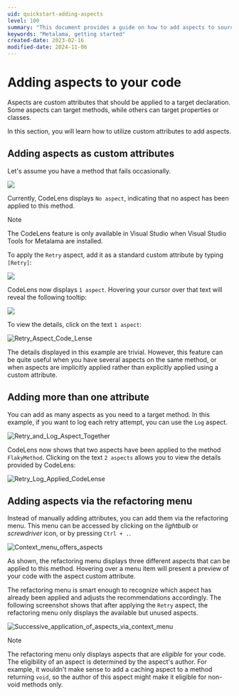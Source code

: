 ```yaml
---
uid: quickstart-adding-aspects
level: 100
summary: "This document provides a guide on how to add aspects to source code using custom attributes. It covers the process of adding aspects as custom attributes, adding multiple attributes, and using the refactoring menu."
keywords: "Metalama, getting started"
created-date: 2023-02-16
modified-date: 2024-11-06
---
```


# Adding aspects to your code

Aspects are custom attributes that should be applied to a target declaration. Some aspects can target methods, while others can target properties or classes.

In this section, you will learn how to utilize custom attributes to add aspects.

## Adding aspects as custom attributes

Let's assume you have a method that fails occasionally.

![](images/flaky_method_no_aspect.png)

Currently, CodeLens displays `No aspect`, indicating that no aspect has been applied to this method.

> [!NOTE]
> The CodeLens feature is only available in Visual Studio when Visual Studio Tools for Metalama are installed.

To apply the `Retry` aspect, add it as a standard custom attribute by typing `[Retry]`:

![](images/applying_retry_attribute.png)

CodeLens now displays `1 aspect`. Hovering your cursor over that text will reveal the following tooltip:

![](images/retry_aspect_applied.png)

To view the details, click on the text `1 aspect`:

![Retry_Aspect_Code_Lense](images/showing_retry_aspect_code_lense.png)

The details displayed in this example are trivial. However, this feature can be quite useful when you have several aspects on the same method, or when aspects are implicitly applied rather than explicitly applied using a custom attribute.

## Adding more than one attribute

You can add as many aspects as you need to a target method. In this example, if you want to log each retry attempt, you can use the `Log` aspect.

![Retry_and_Log_Aspect_Together](images/retry_and_log_aspect_together.png)

CodeLens now shows that two aspects have been applied to the method `FlakyMethod`. Clicking on the text `2 aspects` allows you to view the details provided by CodeLens:

![Retry_Log_Applied_CodeLense](images/retry_log_code_lense_details.png)

## Adding aspects via the refactoring menu

Instead of manually adding attributes, you can add them via the refactoring menu. This menu can be accessed by clicking on the _lightbulb_ or _screwdriver_ icon, or by pressing `Ctrl + .`.

![Context_menu_offers_aspects](images/add_aspect_via_context_menu.png)

As shown, the refactoring menu displays three different aspects that can be applied to this method. Hovering over a menu item will present a preview of your code with the aspect custom attribute.

The refactoring menu is smart enough to recognize which aspect has already been applied and adjusts the recommendations accordingly. The following screenshot shows that after applying the `Retry` aspect, the refactoring menu only displays the available but unused aspects.

![Successive_application_of_aspects_via_context_menu](images/successive_application_aspects_via_context_menu.png)

> [!NOTE]
> The refactoring menu only displays aspects that are _eligible_ for your code. The eligibility of an aspect is determined by the aspect's author. For example, it wouldn't make sense to add a caching aspect to a method returning `void`, so the author of this aspect might make it eligible for non-void methods only.
